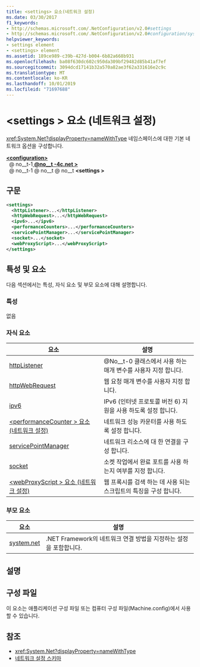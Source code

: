 ```yaml
---
title: <settings> 요소(네트워크 설정)
ms.date: 03/30/2017
f1_keywords:
- http://schemas.microsoft.com/.NetConfiguration/v2.0#settings
- http://schemas.microsoft.com/.NetConfiguration/v2.0#configuration/system.net/settings
helpviewer_keywords:
- settings element
- <settings> element
ms.assetid: 189ce989-c39b-427d-b004-6b82a668b931
ms.openlocfilehash: ba08f630dc602c950da309bf29482d85b41af7ef
ms.sourcegitcommit: 3094dcd17141b32a570a82ae3f62a331616e2c9c
ms.translationtype: MT
ms.contentlocale: ko-KR
ms.lasthandoff: 10/01/2019
ms.locfileid: "71697688"
---
```

# <a name="settings-element-network-settings"></a>\<settings > 요소 (네트워크 설정)
<xref:System.Net?displayProperty=nameWithType> 네임스페이스에 대한 기본 네트워크 옵션을 구성합니다.  
  
[ **\<configuration>** ](../configuration-element.md)  
&nbsp; @ no__t-1[ **@no__t -4c.net >** ](system-net-element-network-settings.md)  
&nbsp; @ no__t-1 @ no__t @ no__t **\<settings >**  
  
## <a name="syntax"></a>구문  
  
```xml  
<settings>  
  <httpListener>...</httpListener>  
  <httpWebRequest>...</httpWebRequest>  
  <ipv6>...</ipv6>  
  <performanceCounters>...</performanceCounters>  
  <servicePointManager>...</servicePointManager>  
  <socket>...</socket>  
  <webProxyScript>...</webProxyScript>  
</settings>  
```  
  
## <a name="attributes-and-elements"></a>특성 및 요소  
 다음 섹션에서는 특성, 자식 요소 및 부모 요소에 대해 설명합니다.  
  
### <a name="attributes"></a>특성  
 없음  
  
### <a name="child-elements"></a>자식 요소  
  
|요소|설명|  
|-------------|-----------------|  
|[httpListener](httplistener-element-network-settings.md)|@No__t-0 클래스에서 사용 하는 매개 변수를 사용자 지정 합니다.|  
|[httpWebRequest](httpwebrequest-element-network-settings.md)|웹 요청 매개 변수를 사용자 지정 합니다.|  
|[ipv6](ipv6-element-network-settings.md)|IPv6 (인터넷 프로토콜 버전 6) 지원을 사용 하도록 설정 합니다.|  
|[\<performanceCounter > 요소 (네트워크 설정)](performancecounter-element-network-settings.md)|네트워크 성능 카운터를 사용 하도록 설정 합니다.|  
|[servicePointManager](servicepointmanager-element-network-settings.md)|네트워크 리소스에 대 한 연결을 구성 합니다.|  
|[socket](socket-element-network-settings.md)|소켓 작업에서 완료 포트를 사용 하는지 여부를 지정 합니다.|  
|[\<webProxyScript > 요소 (네트워크 설정)](webproxyscript-element-network-settings.md)|웹 프록시를 검색 하는 데 사용 되는 스크립트의 특징을 구성 합니다.|  
  
### <a name="parent-elements"></a>부모 요소  
  
|요소|설명|  
|-------------|-----------------|  
|[system.net](system-net-element-network-settings.md)|.NET Framework의 네트워크 연결 방법을 지정하는 설정을 포함합니다.|  
  
## <a name="remarks"></a>설명  
  
## <a name="configuration-files"></a>구성 파일  
 이 요소는 애플리케이션 구성 파일 또는 컴퓨터 구성 파일(Machine.config)에서 사용할 수 있습니다.  
  
## <a name="see-also"></a>참조

- <xref:System.Net?displayProperty=nameWithType>
- [네트워크 설정 스키마](index.md)
